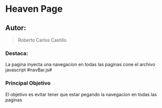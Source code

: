 # Heaven Page

## Autor:
> Roberto Carlos Castillo
### Destaca:
La pagina inyecta una navegacion en todas las paginas cone el archivo javascript #navBar.js#
### Principal Objetivo
El objetivo es evitar tener que estar pegando la navegacion en todas las paginas
